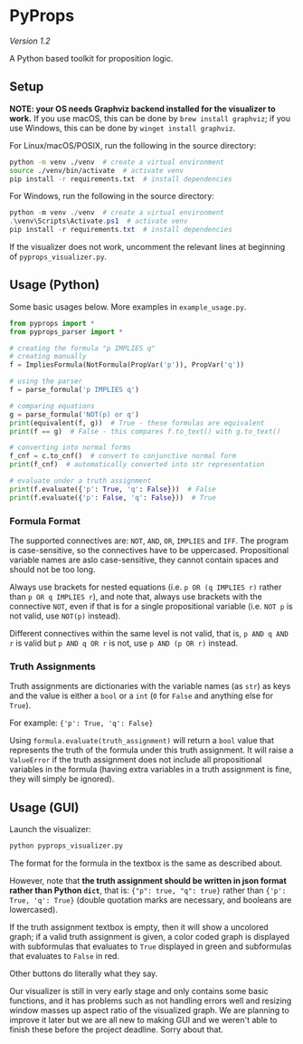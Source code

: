 # PyProps
*Version 1.2*

A Python based toolkit for proposition logic.

## Setup
**NOTE: your OS needs Graphviz backend installed for the visualizer to work.** If you use macOS, this can be done by `brew install graphviz`; if you use Windows, this can be done by `winget install graphviz`.


For Linux/macOS/POSIX, run the following in the source directory:
```sh
python -m venv ./venv  # create a virtual environment
source ./venv/bin/activate  # activate venv
pip install -r requirements.txt  # install dependencies
```

For Windows, run the following in the source directory:
```powershell
python -m venv ./venv  # create a virtual environment
.\venv\Scripts\Activate.ps1  # activate venv
pip install -r requirements.txt  # install dependencies
```
If the visualizer does not work, uncomment the relevant lines at beginning of `pyprops_visualizer.py`.


## Usage (Python)
Some basic usages below. More examples in `example_usage.py`.
```py
from pyprops import *
from pyprops_parser import *

# creating the formula "p IMPLIES q"
# creating manually
f = ImpliesFormula(NotFormula(PropVar('p')), PropVar('q'))

# using the parser
f = parse_formula('p IMPLIES q')

# comparing equations
g = parse_formula('NOT(p) or q')
print(equivalent(f, g))  # True - these formulas are equivalent
print(f == g)  # False - this compares f.to_text() with g.to_text()

# converting into normal forms
f_cnf = c.to_cnf()  # convert to conjunctive normal form
print(f_cnf)  # automatically converted into str representation

# evaluate under a truth assignment
print(f.evaluate({'p': True, 'q': False}))  # False
print(f.evaluate({'p': False, 'q': False}))  # True
```

### Formula Format
The supported connectives are: `NOT`, `AND`, `OR`, `IMPLIES` and `IFF`. The program is case-sensitive, so the connectives have to be uppercased. Propositional variable names are aslo case-sensitive, they cannot contain spaces and should not be too long.

Always use brackets for nested equations (i.e. `p OR (q IMPLIES r)` rather than `p OR q IMPLIES r`), and note that, always use brackets with the connective `NOT`, even if that is for a single propositional variable (i.e. `NOT p` is not valid, use `NOT(p)` instead).

Different connectives within the same level is not valid, that is, `p AND q AND r` is valid but `p AND q OR r` is not, use `p AND (p OR r)` instead.

### Truth Assignments
Truth assignments are dictionaries with the variable names (as `str`) as keys and the value is either a `bool` or a `int` (`0` for `False` and anything else for `True`).

For example: `{'p': True, 'q': False}`

Using `formula.evaluate(truth_assignment)` will return a `bool` value that represents the truth of the formula under this truth assignment. It will raise a `ValueError` if the truth assignment does not include all propositional variables in the formula (having extra variables in a truth assignment is fine, they will simply be ignored).


## Usage (GUI)
Launch the visualizer:
```sh
python pyprops_visualizer.py
```
The format for the formula in the textbox is the same as described about.

However, note that **the truth assignment should be written in json format rather than Python `dict`**, that is: `{"p": true, "q": true}` rather than `{'p': True, 'q': True}` (double quotation marks are necessary, and booleans are lowercased).

If the truth assignment textbox is empty, then it will show a uncolored graph; if a valid truth assignment is given, a color coded graph is displayed with subformulas that evaluates to `True` displayed in green and subformulas that evaluates to `False` in red.

Other buttons do literally what they say.

Our visualizer is still in very early stage and only contains some basic functions, and it has problems such as not handling errors well and resizing window masses up aspect ratio of the visualized graph. We are planning to improve it later but we are all new to making GUI and we weren't able to finish these before the project deadline. Sorry about that.
